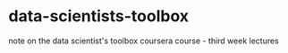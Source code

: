 # data-scientists-toolbox
note on the data scientist's toolbox coursera course - third week lectures
